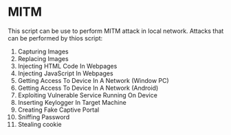 # MITM
This script can be use to perform MITM attack in local network.
Attacks that can be performed by thios script:
1. Capturing Images
2. Replacing Images 
3. Injecting HTML Code In Webpages
4. Injecting JavaScript In Webpages
5. Getting Access To Device In A Network (Window PC)
6. Getting Access To Device In A Network (Android)
7. Exploiting Vulnerable Service Running On Device
8. Inserting Keylogger In Target Machine
9. Creating Fake Captive Portal
10. Sniffing Password
11. Stealing cookie
